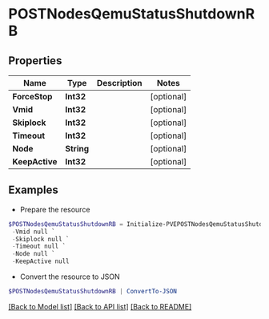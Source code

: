 # POSTNodesQemuStatusShutdownRB
## Properties

Name | Type | Description | Notes
------------ | ------------- | ------------- | -------------
**ForceStop** | **Int32** |  | [optional] 
**Vmid** | **Int32** |  | [optional] 
**Skiplock** | **Int32** |  | [optional] 
**Timeout** | **Int32** |  | [optional] 
**Node** | **String** |  | [optional] 
**KeepActive** | **Int32** |  | [optional] 

## Examples

- Prepare the resource
```powershell
$POSTNodesQemuStatusShutdownRB = Initialize-PVEPOSTNodesQemuStatusShutdownRB  -ForceStop null `
 -Vmid null `
 -Skiplock null `
 -Timeout null `
 -Node null `
 -KeepActive null
```

- Convert the resource to JSON
```powershell
$POSTNodesQemuStatusShutdownRB | ConvertTo-JSON
```

[[Back to Model list]](../README.md#documentation-for-models) [[Back to API list]](../README.md#documentation-for-api-endpoints) [[Back to README]](../README.md)

